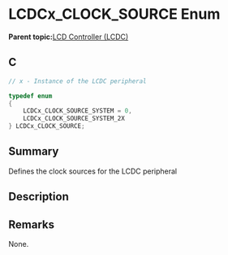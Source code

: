# LCDCx\_CLOCK\_SOURCE Enum

**Parent topic:**[LCD Controller \(LCDC\)](GUID-6C399A67-3956-464B-9055-02C390FC3228.md)

## C

```c
// x - Instance of the LCDC peripheral

typedef enum
{
    LCDCx_CLOCK_SOURCE_SYSTEM = 0,
    LCDCx_CLOCK_SOURCE_SYSTEM_2X
} LCDCx_CLOCK_SOURCE;

```

## Summary

Defines the clock sources for the LCDC peripheral

## Description

## Remarks

None.

